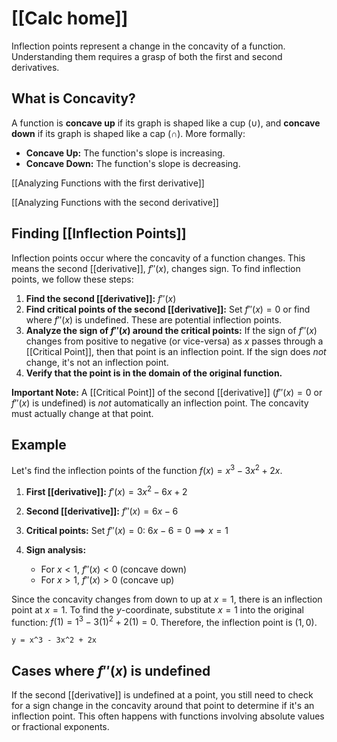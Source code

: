 # [[Calc home]]
Inflection points represent a change in the concavity of a function.  Understanding them requires a grasp of both the first and second derivatives.

## What is Concavity?

A function is **concave up** if its graph is shaped like a cup ($\cup$), and **concave down** if its graph is shaped like a cap ($\cap$).  More formally:

* **Concave Up:**  The function's slope is increasing.
* **Concave Down:** The function's slope is decreasing.

[[Analyzing Functions with the first derivative]]

[[Analyzing Functions with the second derivative]]


## Finding [[Inflection Points]] 
Inflection points occur where the concavity of a function changes.  This means the second [[derivative]], $f''(x)$, changes sign.  To find inflection points, we follow these steps:

1. **Find the second [[derivative]]:** $f''(x)$
2. **Find critical points of the second [[derivative]]:** Set $f''(x) = 0$ or find where $f''(x)$ is undefined.  These are potential inflection points.
3. **Analyze the sign of $f''(x)$ around the critical points:**  If the sign of $f''(x)$ changes from positive to negative (or vice-versa) as $x$ passes through a [[Critical Point]], then that point is an inflection point.  If the sign does *not* change, it's not an inflection point.
4. **Verify that the point is in the domain of the original function.**


**Important Note:**  A [[Critical Point]] of the second [[derivative]] ($f''(x) = 0$ or $f''(x)$ is undefined) is *not* automatically an inflection point. The concavity must actually change at that point.


## Example

Let's find the inflection points of the function $f(x) = x^3 - 3x^2 + 2x$.

1. **First [[derivative]]:** $f'(x) = 3x^2 - 6x + 2$
2. **Second [[derivative]]:** $f''(x) = 6x - 6$
3. **Critical points:** Set $f''(x) = 0$:  $6x - 6 = 0 \implies x = 1$
4. **Sign analysis:**

   * For $x < 1$, $f''(x) < 0$ (concave down)
   * For $x > 1$, $f''(x) > 0$ (concave up)

Since the concavity changes from down to up at $x = 1$, there is an inflection point at $x = 1$.  To find the $y$-coordinate, substitute $x = 1$ into the original function: $f(1) = 1^3 - 3(1)^2 + 2(1) = 0$.  Therefore, the inflection point is $(1, 0)$.


```desmos-graph
y = x^3 - 3x^2 + 2x
```


##  Cases where $f''(x)$ is undefined

If the second [[derivative]] is undefined at a point, you still need to check for a sign change in the concavity around that point to determine if it's an inflection point.  This often happens with functions involving absolute values or fractional exponents.
